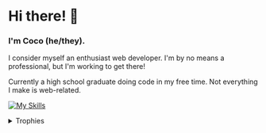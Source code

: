 # Hi there! 👋

### I'm Coco (he/they).
I consider myself an enthusiast web developer. I'm by no means a professional, but I'm working to get there!

Currently a high school graduate doing code in my free time. Not everything I make is web-related.

[![My Skills](https://skillicons.dev/icons?i=html,css,js,ai,git,github,py,vscode,pwsh,bash,raspberrypi)](https://skillicons.dev)

<details><summary>Trophies</summary>
  
  [![trophy](https://github-profile-trophy.vercel.app/?username=CocoTheMii&margin-w=15&theme=dracula)](https://github.com/ryo-ma/github-profile-trophy)
</details>
